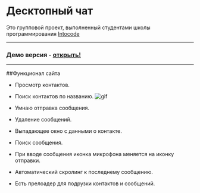 # Десктопный чат

Это групповой проект, выполненный студентами школы программирования <a href="https://intocode.ru/" target="_blank">Intocode</a>
***

### Демо версия - <a href="https://intense-island-55096.herokuapp.com/" target="_blank">открыть!</a>

***

##Функционал сайта

+ Просмотр контактов.
+ Поиск контактов по названию.
  ![gif](https://github.com/KasumovW/leave-a-to-do-list/blob/main/src/Gif.gif)


+ Умнаю отправка сообщения.
+ Удаление сообщений.

+ Выпадающее окно с данными о контакте.
+ Поиск сообщения.

+ При вводе сообщения иконка микрофона меняется на иконку отправки.
+ Автоматический скролинг к последнему сообщению.


+ Есть прелоадер для подрузки контактов и сообщений.

